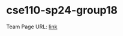 # cse110-sp24-group18
Team Page URL: [link](https://github.com/cse110-sp24-group18/cse110-sp24-group18/blob/main/admin/team.md)
